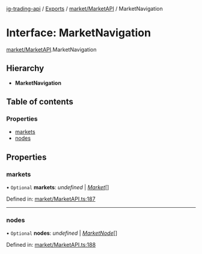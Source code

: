 [ig-trading-api](../README.md) / [Exports](../modules.md) / [market/MarketAPI](../modules/market_marketapi.md) / MarketNavigation

# Interface: MarketNavigation

[market/MarketAPI](../modules/market_marketapi.md).MarketNavigation

## Hierarchy

- **MarketNavigation**

## Table of contents

### Properties

- [markets](market_marketapi.marketnavigation.md#markets)
- [nodes](market_marketapi.marketnavigation.md#nodes)

## Properties

### markets

• `Optional` **markets**: _undefined_ \| [_Market_](market_marketapi.market.md)[]

Defined in: [market/MarketAPI.ts:187](https://github.com/bennycode/ig-trading-api/blob/76cc822/src/market/MarketAPI.ts#L187)

---

### nodes

• `Optional` **nodes**: _undefined_ \| [_MarketNode_](market_marketapi.marketnode.md)[]

Defined in: [market/MarketAPI.ts:188](https://github.com/bennycode/ig-trading-api/blob/76cc822/src/market/MarketAPI.ts#L188)
